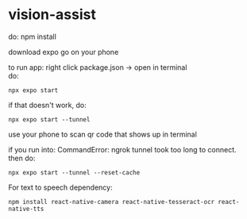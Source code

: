 # vision-assist

do:
npm install

download expo go on your phone

to run app:
right click package.json -> open in terminal <br>
do:

```
npx expo start
```

if that doesn't work, do:

```
npx expo start --tunnel
```

use your phone to scan qr code that shows up in terminal

if you run into: CommandError: ngrok tunnel took too long to connect. <br>
then do:

```
npx expo start --tunnel --reset-cache
```

For text to speech dependency:

```
npm install react-native-camera react-native-tesseract-ocr react-native-tts

```
